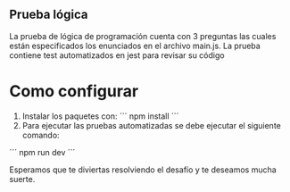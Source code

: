 ## Prueba lógica

La prueba de lógica de programación cuenta con 3 preguntas las cuales están especificados los enunciados en el archivo main.js.
La prueba contiene test automatizados en jest para revisar su código

# Como configurar

1. Instalar los paquetes con: 
  ´´´
  npm install
  ´´´
2. Para ejecutar las pruebas automatizadas se debe ejecutar el siguiente comando:

  ´´´
  npm run dev
  ´´´ 

Esperamos que te diviertas resolviendo el desafío y te deseamos mucha suerte.